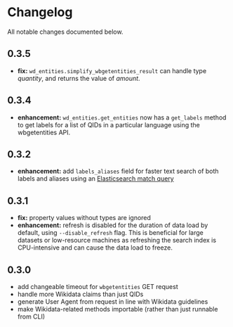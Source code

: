 # Changelog

All notable changes documented below.

## 0.3.5

- **fix:** `wd_entities.simplify_wbgetentities_result` can handle type *quantity*, and returns the value of *amount*.

## 0.3.4

- **enhancement:** `wd_entities.get_entities` now has a `get_labels` method to get labels for a list of QIDs in a particular language using the wbgetentities API.

## 0.3.2

- **enhancement:** add `labels_aliases` field for faster text search of both labels and aliases using an [Elasticsearch match query](https://www.elastic.co/guide/en/elasticsearch/reference/current/query-dsl-match-query.html)

## 0.3.1

- **fix:** property values without types are ignored
- **enhancement:** refresh is disabled for the duration of data load by default, using `--disable_refresh` flag. This is beneficial for large datasets or low-resource machines as refreshing the search index is CPU-intensive and can cause the data load to freeze.

## 0.3.0

- add changeable timeout for `wbgetentities` GET request
- handle more Wikidata claims than just QIDs
- generate User Agent from request in line with Wikidata guidelines
- make Wikidata-related methods importable (rather than just runnable from CLI)
